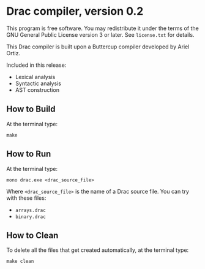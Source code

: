 # Drac compiler, version 0.2

This program is free software. You may redistribute it under the terms of the GNU General Public License version 3 or later. See `license.txt` for details.

This Drac compiler is built upon a Buttercup compiler developed by Ariel Ortiz. 

Included in this release:

* Lexical analysis
* Syntactic analysis
* AST construction

## How to Build

At the terminal type:

    make

## How to Run

At the terminal type:

    mono drac.exe <drac_source_file>

Where `<drac_source_file>` is the name of a Drac source file. You can try with these files:

* `arrays.drac`
* `binary.drac`

## How to Clean

To delete all the files that get created automatically, at the terminal type:

    make clean
